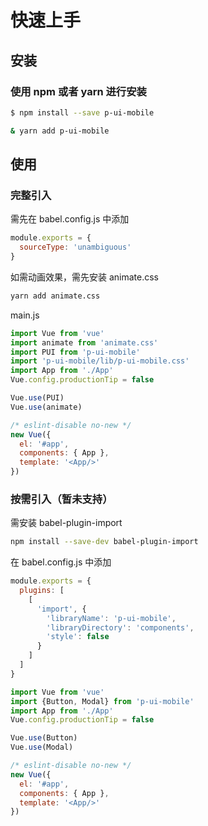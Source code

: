 # 快速上手

## 安装

### 使用 npm 或者 yarn 进行安装

```bash
$ npm install --save p-ui-mobile
```

```bash
& yarn add p-ui-mobile
```

## 使用

### 完整引入

需先在 babel.config.js 中添加

```javascript
module.exports = {
  sourceType: 'unambiguous'
}
```

如需动画效果，需先安装 animate.css

```bash
yarn add animate.css
```

main.js

```javascript
import Vue from 'vue'
import animate from 'animate.css'
import PUI from 'p-ui-mobile'
import 'p-ui-mobile/lib/p-ui-mobile.css'
import App from './App'
Vue.config.productionTip = false

Vue.use(PUI)
Vue.use(animate)

/* eslint-disable no-new */
new Vue({
  el: '#app',
  components: { App },
  template: '<App/>'
})
```

### 按需引入（暂未支持）

需安装 babel-plugin-import

```bash
npm install --save-dev babel-plugin-import
```

在 babel.config.js 中添加

```javascript
module.exports = {
  plugins: [
    [
      'import', {
        'libraryName': 'p-ui-mobile',
        'libraryDirectory': 'components',
        'style': false
      }
    ]
  ]
}
```

```javascript
import Vue from 'vue'
import {Button, Modal} from 'p-ui-mobile'
import App from './App'
Vue.config.productionTip = false

Vue.use(Button)
Vue.use(Modal)

/* eslint-disable no-new */
new Vue({
  el: '#app',
  components: { App },
  template: '<App/>'
})
```